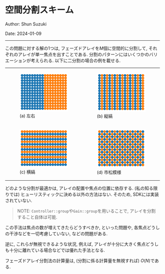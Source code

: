 # 空間分割スキーム

Author: Shun Suzuki

Date: 2024-01-09

- - -

この問題に対する解の1つは, フェーズドアレイを$M$個に空間的に分割して, それぞれのアレイが単一焦点を出すことである.
分割のパターンにはいくつかのバリエーションが考えられる.
以下に二分割の場合の例を載せる.

<table>
    <tr style="background: none">
        <td><figure><img src="../../fig/theory/holo/phase_div.jpg" alt="">
        <figcaption>(a) 左右</figcaption>
        </figure></td>
        <td><figure><img src="../../fig/theory/holo/phase_hor.jpg" alt="">
        <figcaption>(b) 縦縞</figcaption>
        </figure></td>
    </tr>
    <tr style="background: none">
        <td><figure><img src="../../fig/theory/holo/phase_ver.jpg" alt="">
        <figcaption>(c) 横縞</figcaption>
        </figure></td>
        <td><figure><img src="../../fig/theory/holo/phase_kara.jpg" alt="">
        <figcaption>(d) 市松模様</figcaption>
        </figure></td>
    </tr>
</table>

どのような分割が最適かは, アレイの配置や焦点の位置に依存する.
(私の知る限りでは) ヒューリスティックに決める以外の方法はない.
そのため, SDKには実装されていない.

> NOTE: `Controller::group`や`Gain::group`を用いることで, アレイを分割すること自体は可能.

この手法は焦点の数が増えてきたらどうすべきか, といった問題や, 各焦点どうしの干渉などを一切考慮していない, などの問題がある.

逆に, これらが無視できるような状況, 例えば, アレイが十分に大きく焦点どうしも十分に離れている場合などでは優れた手法となる.

フェーズドアレイ分割法の計算量は, (分割に係る計算量を無視すれば) $O(N)$である.
